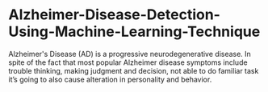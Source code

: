 # Alzheimer-Disease-Detection-Using-Machine-Learning-Technique
Alzheimer's Disease (AD) is a progressive neurodegenerative disease. In spite of the fact that most popular Alzheimer disease symptoms include trouble thinking, making judgment and decision, not able to do familiar task it’s going to also cause alteration in personality and behavior. 
